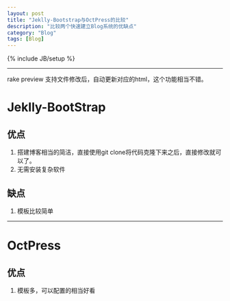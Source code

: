 ```yaml
---
layout: post
title: "Jeklly-Bootstrap与OctPress的比较"
description: "比较两个快速建立Blog系统的优缺点"
category: "Blog"
tags: [Blog]
---
```

{% include JB/setup %}

---

rake preview 支持文件修改后，自动更新对应的html，这个功能相当不错。

# Jeklly-BootStrap

## **优点**
1. 搭建博客相当的简洁，直接使用git clone将代码克隆下来之后，直接修改就可以了。
1. 无需安装复杂软件

## **缺点**
1. 模板比较简单

---

# OctPress

## **优点**
1. 模板多，可以配置的相当好看
